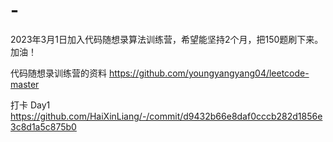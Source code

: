 # -
2023年3月1日加入代码随想录算法训练营，希望能坚持2个月，把150题刷下来。加油！

代码随想录训练营的资料 https://github.com/youngyangyang04/leetcode-master

打卡
Day1 https://github.com/HaiXinLiang/-/commit/d9432b66e8daf0cccb282d1856e3c8d1a5c875b0
